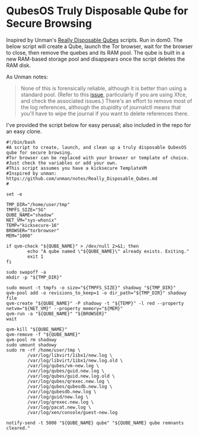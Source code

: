 # QubesOS Truly Disposable Qube for Secure Browsing

Inspired by Unman's [Really Disposable Qubes](https://github.com/unman/notes/blob/master/Really_Disposable_Qubes.md) scripts. Run in dom0. The below script will create a Qube, launch the Tor browser, wait for the browser to close, then remove the quebes and its RAM pool. The qube is built in a new RAM-based storage pool and disappears once the script deletes the RAM disk.

As Unman notes: 
> None of this is forensically reliable, although it is better than using a standard pool. (Refer to this [issue](https://github.com/QubesOS/qubes-issues/issues/4972), particularly if you are using Xfce, and check the associated issues.) There's an effort to remove most of the log references, although the stupidity of journalctl means that you'll have to wipe the journal if you want to delete references there.

I've provided the script below for easy perusal; also included in the repo for an easy clone.

```
#!/bin/bash
#A script to create, launch, and clean up a truly disposable QubesOS qube for secure browsing.
#Tor browser can be replaced with your browser or template of choice.
#Just check the variables or add your own.
#This script assumes you have a kicksecure TemplateVM
#Inspired by unman: https://github.com/unman/notes/Really_Disposable_Qubes.md
#

set -e

TMP_DIR="/home/user/tmp"
TMPFS_SIZE="5G"
QUBE_NAME="shadow"
NET_VM="sys-whonix"
TEMP="kicksecure-16"
BROWSER="torbrowser"
MEM="1000"

if qvm-check "${QUBE_NAME}" > /dev/null 2>&1; then
        echo "A qube named \"${QUBE_NAME}\" already exists. Exiting."
        exit 1
fi

sudo swapoff -a
mkdir -p "${TMP_DIR}"

sudo mount -t tmpfs -o size="${TMPFS_SIZE}" shadowy "${TMP_DIR}"
qvm-pool add -o revisions_to_keep=1 -o dir_path="${TMP_DIR}" shadowy file
qvm-create "${QUBE_NAME}" -P shadowy -t "${TEMP}" -l red --property netvm="${NET_VM}" --property memory="${MEM}"
qvm-run -a "${QUBE_NAME}" "${BROWSER}"
wait

qvm-kill "${QUBE_NAME}"
qvm-remove -f "${QUBE_NAME}"
qvm-pool rm shadowy
sudo umount shadowy
sudo rm -rf /home/user/tmp \
        /var/log/libvirt/1ibx1/new.log \
        /var/log/libvirt/1ibx1/new.log.old \
        /var/log/qubes/vm-new.log \
        /var/log/qubes/guid.new.log \
        /var/log/qubes/guid.new.log.old \
        /var/log/qubes/qrexec.new.log \
        /var/log/qubes/qubesdb.new.log \
        /var/log/qubesdb.new.log \
        /var/log/guid/new.log \
        /var/log/qrexec.new.log \
        /var/log/pacat.new.log \
        /var/log/xen/console/guest-new.log

notify-send -t 5000 "${QUBE_NAME} qube" "${QUBE_NAME} qube remnants cleared."
```
